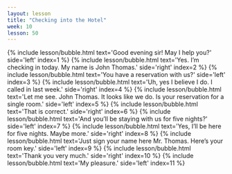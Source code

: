 ```yaml
---
layout: lesson
title: "Checking into the Hotel"
week: 10
lesson: 50
---
```


{% include lesson/bubble.html text='Good evening sir! May I help you?' side='left' index=1 %}
{% include lesson/bubble.html text='Yes. I&rsquo;m checking in today. My name is John Thomas.' side='right' index=2 %}
{% include lesson/bubble.html text='You have a reservation with us?' side='left' index=3 %}
{% include lesson/bubble.html text='Uh, yes I believe I do. I called in last week.' side='right' index=4 %}
{% include lesson/bubble.html text='Let me see. John Thomas. It looks like we do. Is your reservation for a single room.' side='left' index=5 %}
{% include lesson/bubble.html text='That is correct.' side='right' index=6 %}
{% include lesson/bubble.html text='And you&rsquo;ll be staying with us for five nights?' side='left' index=7 %}
{% include lesson/bubble.html text='Yes, I&rsquo;ll be here for five nights. Maybe more.' side='right' index=8 %}
{% include lesson/bubble.html text='Just sign your name here Mr. Thomas. Here&rsquo;s your room key.' side='left' index=9 %}
{% include lesson/bubble.html text='Thank you very much.' side='right' index=10 %}
{% include lesson/bubble.html text='My pleasure.' side='left' index=11 %}
